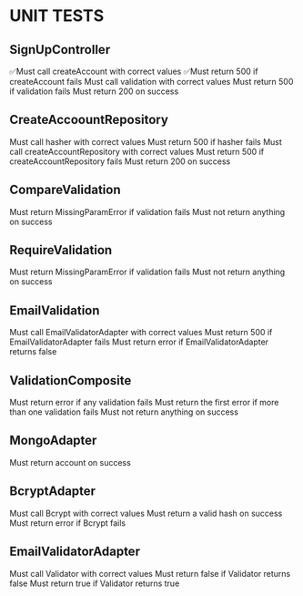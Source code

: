 # UNIT TESTS

## SignUpController

✅Must call createAccount with correct values
✅Must return 500 if createAccount fails
Must call validation with correct values
Must return 500 if validation fails
Must return 200 on success

## CreateAccoountRepository

Must call hasher with correct values
Must return 500 if hasher fails
Must call createAccountRepository with correct values
Must return 500 if createAccountRepository fails
Must return 200 on success

## CompareValidation

Must return MissingParamError if validation fails
Must not return anything on success

## RequireValidation

Must return MissingParamError if validation fails
Must not return anything on success

## EmailValidation

Must call EmailValidatorAdapter with correct values
Must return 500 if EmailValidatorAdapter fails
Must return error if EmailValidatorAdapter returns false

## ValidationComposite

Must return error if any validation fails
Must return the first error if more than one validation fails
Must not return anything on success

## MongoAdapter

Must return account on success

## BcryptAdapter

Must call Bcrypt with correct values
Must return a valid hash on success
Must return error if Bcrypt fails

## EmailValidatorAdapter

Must call Validator with correct values
Must return false if Validator returns false
Must return true if Validator returns true
